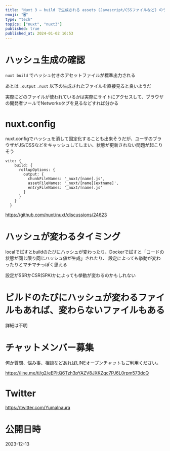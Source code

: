 ```yaml
---
title: "Nuxt 3 – build で生成される assets (Javascript/CSSファイルなど) のランダムはハッシュは何なのか"
emoji: "🖥"
type: "tech"
topics: ["nuxt", "nuxt3"]
published: true
published_at: 2024-01-02 16:53
---
```


# ハッシュ生成の確認

`nuxt build` でハッシュ付きのアセットファイルが標準出力される

あとは `.output` `.nuxt` 以下の生成されたファイルを直接見ると良いようだ

実際にどのファイルが使われているかは実際にサイトにアクセスして、ブラウザの開発者ツールでNetworksタブを見るなどすれば分かる

# nuxt.config

nuxt.configでハッシュを消して固定化することも出来そうだが、ユーザのブラウザがJS/CSSなどをキャッシュしてしまい、状態が更新されない問題が起こりそう

```
vite: {
    build: {
      rollupOptions: {
        output: {
          chunkFileNames: '_nuxt/[name].js',
          assetFileNames: '_nuxt/[name][extname]',
          entryFileNames: '_nuxt/[name].js'
        }
      }
    }
  }
```

https://github.com/nuxt/nuxt/discussions/24623

# ハッシュが変わるタイミング

localで試すとbuildのたびにハッシュが変わったり、Dockerで試すと「コードの状態が同じ限り同じハッシュ値が生成」されたり、
設定によっても挙動が変わったりとマチマチっぽく思える

設定がSSRかCSR(SPA)かによっても挙動が変わるのかもしれない

# ビルドのたびにハッシュが変わるファイルもあれば、変わらないファイルもある

詳細は不明


# チャットメンバー募集


何か質問、悩み事、相談などあればLINEオープンチャットもご利用ください。

https://line.me/ti/g2/eEPltQ6Tzh3pYAZV8JXKZqc7PJ6L0rpm573dcQ


# Twitter

https://twitter.com/YumaInaura


# 公開日時

2023-12-13

